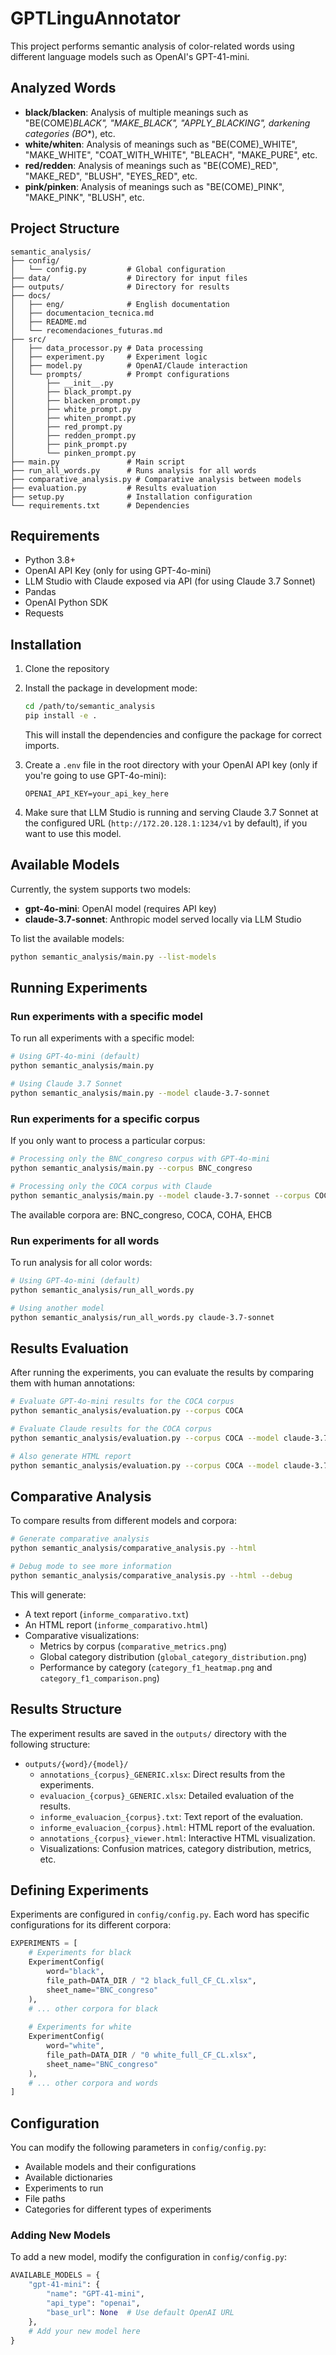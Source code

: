 # GPTLinguAnnotator

This project performs semantic analysis of color-related words using different language models such as OpenAI's GPT-41-mini.

## Analyzed Words

- **black/blacken**: Analysis of multiple meanings such as "BE(COME)_BLACK", "MAKE_BLACK", "APPLY_BLACKING", darkening categories (BO_*), etc.
- **white/whiten**: Analysis of meanings such as "BE(COME)_WHITE", "MAKE_WHITE", "COAT_WITH_WHITE", "BLEACH", "MAKE_PURE", etc.
- **red/redden**: Analysis of meanings such as "BE(COME)_RED", "MAKE_RED", "BLUSH", "EYES_RED", etc.
- **pink/pinken**: Analysis of meanings such as "BE(COME)_PINK", "MAKE_PINK", "BLUSH", etc.

## Project Structure

```
semantic_analysis/
├── config/
│   └── config.py         # Global configuration
├── data/                 # Directory for input files
├── outputs/              # Directory for results
├── docs/
│   ├── eng/              # English documentation
│   ├── documentacion_tecnica.md
│   ├── README.md
│   └── recomendaciones_futuras.md
├── src/
│   ├── data_processor.py # Data processing
│   ├── experiment.py     # Experiment logic
│   ├── model.py          # OpenAI/Claude interaction
│   └── prompts/          # Prompt configurations
│       ├── __init__.py
│       ├── black_prompt.py
│       ├── blacken_prompt.py
│       ├── white_prompt.py
│       ├── whiten_prompt.py
│       ├── red_prompt.py
│       ├── redden_prompt.py
│       ├── pink_prompt.py
│       └── pinken_prompt.py
├── main.py               # Main script
├── run_all_words.py      # Runs analysis for all words
├── comparative_analysis.py # Comparative analysis between models
├── evaluation.py         # Results evaluation
├── setup.py              # Installation configuration
└── requirements.txt      # Dependencies
```

## Requirements

- Python 3.8+
- OpenAI API Key (only for using GPT-4o-mini)
- LLM Studio with Claude exposed via API (for using Claude 3.7 Sonnet)
- Pandas
- OpenAI Python SDK
- Requests

## Installation

1. Clone the repository
2. Install the package in development mode:
   ```bash
   cd /path/to/semantic_analysis
   pip install -e .
   ```
   This will install the dependencies and configure the package for correct imports.
   
3. Create a `.env` file in the root directory with your OpenAI API key (only if you're going to use GPT-4o-mini):
   ```
   OPENAI_API_KEY=your_api_key_here
   ```

4. Make sure that LLM Studio is running and serving Claude 3.7 Sonnet at the configured URL (`http://172.20.128.1:1234/v1` by default), if you want to use this model.

## Available Models

Currently, the system supports two models:

- **gpt-4o-mini**: OpenAI model (requires API key)
- **claude-3.7-sonnet**: Anthropic model served locally via LLM Studio

To list the available models:

```bash
python semantic_analysis/main.py --list-models
```

## Running Experiments

### Run experiments with a specific model

To run all experiments with a specific model:

```bash
# Using GPT-4o-mini (default)
python semantic_analysis/main.py

# Using Claude 3.7 Sonnet
python semantic_analysis/main.py --model claude-3.7-sonnet
```

### Run experiments for a specific corpus

If you only want to process a particular corpus:

```bash
# Processing only the BNC_congreso corpus with GPT-4o-mini
python semantic_analysis/main.py --corpus BNC_congreso

# Processing only the COCA corpus with Claude
python semantic_analysis/main.py --model claude-3.7-sonnet --corpus COCA
```

The available corpora are: BNC_congreso, COCA, COHA, EHCB

### Run experiments for all words

To run analysis for all color words:

```bash
# Using GPT-4o-mini (default)
python semantic_analysis/run_all_words.py

# Using another model
python semantic_analysis/run_all_words.py claude-3.7-sonnet
```

## Results Evaluation

After running the experiments, you can evaluate the results by comparing them with human annotations:

```bash
# Evaluate GPT-4o-mini results for the COCA corpus
python semantic_analysis/evaluation.py --corpus COCA

# Evaluate Claude results for the COCA corpus
python semantic_analysis/evaluation.py --corpus COCA --model claude-3.7-sonnet

# Also generate HTML report
python semantic_analysis/evaluation.py --corpus COCA --model claude-3.7-sonnet --html
```

## Comparative Analysis

To compare results from different models and corpora:

```bash
# Generate comparative analysis
python semantic_analysis/comparative_analysis.py --html

# Debug mode to see more information
python semantic_analysis/comparative_analysis.py --html --debug
```

This will generate:
- A text report (`informe_comparativo.txt`)  
- An HTML report (`informe_comparativo.html`)
- Comparative visualizations:
  - Metrics by corpus (`comparative_metrics.png`)
  - Global category distribution (`global_category_distribution.png`)
  - Performance by category (`category_f1_heatmap.png` and `category_f1_comparison.png`)

## Results Structure

The experiment results are saved in the `outputs/` directory with the following structure:
- `outputs/{word}/{model}/`
  - `annotations_{corpus}_GENERIC.xlsx`: Direct results from the experiments.
  - `evaluacion_{corpus}_GENERIC.xlsx`: Detailed evaluation of the results.
  - `informe_evaluacion_{corpus}.txt`: Text report of the evaluation.
  - `informe_evaluacion_{corpus}.html`: HTML report of the evaluation.
  - `annotations_{corpus}_viewer.html`: Interactive HTML visualization.
  - Visualizations: Confusion matrices, category distribution, metrics, etc.

## Defining Experiments

Experiments are configured in `config/config.py`. Each word has specific configurations for its different corpora:

```python
EXPERIMENTS = [
    # Experiments for black
    ExperimentConfig(
        word="black",
        file_path=DATA_DIR / "2 black_full_CF_CL.xlsx",
        sheet_name="BNC_congreso"
    ),
    # ... other corpora for black
    
    # Experiments for white
    ExperimentConfig(
        word="white",
        file_path=DATA_DIR / "0 white_full_CF_CL.xlsx",
        sheet_name="BNC_congreso"
    ),
    # ... other corpora and words
]
```

## Configuration

You can modify the following parameters in `config/config.py`:
- Available models and their configurations
- Available dictionaries
- Experiments to run
- File paths
- Categories for different types of experiments

### Adding New Models

To add a new model, modify the configuration in `config/config.py`:

```python
AVAILABLE_MODELS = {
    "gpt-41-mini": {
        "name": "GPT-41-mini",
        "api_type": "openai",
        "base_url": None  # Use default OpenAI URL
    },
    # Add your new model here
}
``` 
